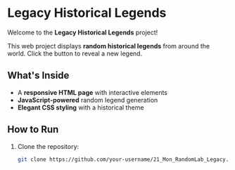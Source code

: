 # Legacy Historical Legends

Welcome to the **Legacy Historical Legends** project!

This web project displays **random historical legends** from around the world. Click the button to reveal a new legend.

## What's Inside
- A **responsive HTML page** with interactive elements
- **JavaScript-powered** random legend generation
- **Elegant CSS styling** with a historical theme

## How to Run

1. Clone the repository:
   ```bash
   git clone https://github.com/your-username/21_Mon_RandomLab_Legacy.git
